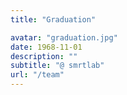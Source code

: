 ```yaml
---
title: "Graduation"

avatar: "graduation.jpg"
date: 1968-11-01
description: ""
subtitle: "@ smrtlab"
url: "/team"
---
```

